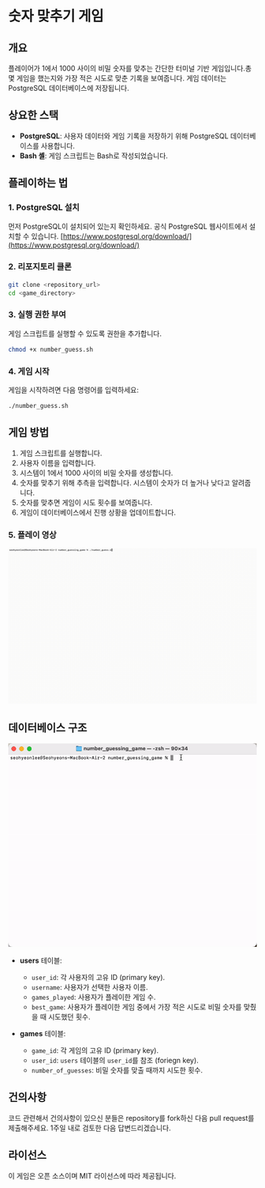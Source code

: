 # 숫자 맞추기 게임

## 개요

플레이어가 1에서 1000 사이의 비밀 숫자를 맞추는 간단한 터미널 기반 게임입니다.총 몇 게임을 했는지와 가장 적은 시도로 맞춘 기록을 보여줍니다. 게임 데이터는 PostgreSQL 데이터베이스에 저장됩니다.

## 상요한 스택

- **PostgreSQL**: 사용자 데이터와 게임 기록을 저장하기 위해 PostgreSQL 데이터베이스를 사용합니다.
- **Bash 셸**: 게임 스크립트는 Bash로 작성되었습니다.

## 플레이하는 법

### 1. PostgreSQL 설치

먼저 PostgreSQL이 설치되어 있는지 확인하세요. 공식 PostgreSQL 웹사이트에서 설치할 수 있습니다. [https://www.postgresql.org/download/](https://www.postgresql.org/download/)

### 2. 리포지토리 클론

```bash
git clone <repository_url>
cd <game_directory>
```

### 3. 실행 권한 부여

게임 스크립트를 실행할 수 있도록 권한을 추가합니다.

```bash
chmod +x number_guess.sh
```

### 4. 게임 시작

게임을 시작하려면 다음 명령어를 입력하세요:

```bash
./number_guess.sh
```

## 게임 방법

1. 게임 스크립트를 실행합니다.
2. 사용자 이름을 입력합니다.
3. 시스템이 1에서 1000 사이의 비밀 숫자를 생성합니다.
4. 숫자를 맞추기 위해 추측을 입력합니다. 시스템이 숫자가 더 높거나 낮다고 알려줍니다.
5. 숫자를 맞추면 게임이 시도 횟수를 보여줍니다.
6. 게임이 데이터베이스에서 진행 상황을 업데이트합니다.

### 5. 플레이 영상

![데모 비디오 1: 게임 플레이](demo_gifs/number_guessing_game_demo.gif)

## 데이터베이스 구조

![데모 비디오 2: 데이터베이스 내용](demo_gifs/psql_demo.gif)

- **users** 테이블:

  - `user_id`: 각 사용자의 고유 ID (primary key).
  - `username`: 사용자가 선택한 사용자 이름.
  - `games_played`: 사용자가 플레이한 게임 수.
  - `best_game`: 사용자가 플레이한 게임 중에서 가장 적은 시도로 비밀 숫자를 맞췄을 때 시도했던 횟수.

- **games** 테이블:
  - `game_id`: 각 게임의 고유 ID (primary key).
  - `user_id`: `users` 테이블의 `user_id`를 참조 (foriegn key).
  - `number_of_guesses`: 비밀 숫자를 맞출 때까지 시도한 횟수.

## 건의사항

코드 관련해서 건의사항이 있으신 분들은 repository를 fork하신 다음 pull request를 제출해주세요.
1주일 내로 검토한 다음 답변드리겠습니다.

## 라이선스

이 게임은 오픈 소스이며 MIT 라이선스에 따라 제공됩니다.
